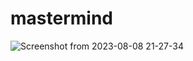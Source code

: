 # mastermind


![Screenshot from 2023-08-08 21-27-34](https://github.com/Sami-C4C/mastermind/assets/101250244/9741b68f-6a65-4e21-8137-b62fb23f5534)
